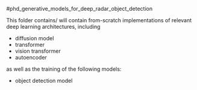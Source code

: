 #phd_generative_models_for_deep_radar_object_detection

This folder contains/ will contain from-scratch implementations of relevant deep learning architectures, including

- diffusion model
- transformer
- vision transformer
- autoencoder

as well as the training of the following models:

- object detection model
